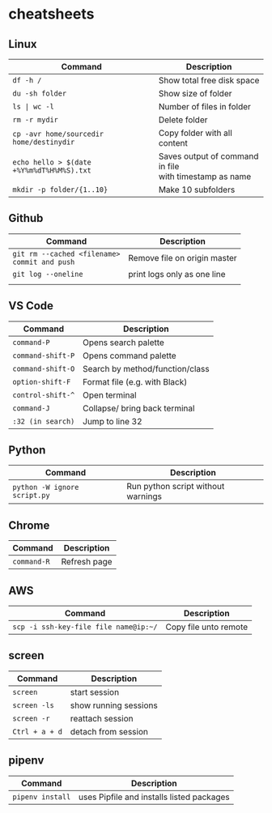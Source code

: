 # cheatsheets

## Linux

| Command        | Description          |
| ------------- |-------------|
| `df -h /`       | Show total free disk space |
| `du -sh folder`       | Show size of folder |
| `ls \| wc -l`    | Number of files in folder      |
| `rm -r mydir` | Delete folder      |
| `cp -avr home/sourcedir home/destinydir` | Copy folder with all content |
| `echo hello > $(date +%Y%m%dT%H%M%S).txt`| Saves output of command in file <br> with timestamp as name| 
| `mkdir -p folder/{1..10}`|Make 10 subfolders|


## Github

| Command        | Description           |
| ------------- |-------------|
| `git rm --cached <filename>`<br> `commit and push`| Remove file on origin master  |
| `git log --oneline`| print logs only as one line |
|     |       |


## VS Code

| Command        | Description           |
| ------------- |-------------|
|`command-P`| Opens search palette|
|`command-shift-P`| Opens command palette|
|`command-shift-O`| Search by method/function/class |
| `option-shift-F`     | Format file (e.g. with Black) |
|`control-shift-^`| Open terminal|
|`command-J`| Collapse/ bring back terminal|
|`:32 (in search)`| Jump to line 32 |



## Python

| Command        | Description           |
| ------------- |-------------|
| `python -W ignore script.py`     | Run python script without warnings |

## Chrome

| Command        | Description           |
| ------------- |-------------|
| `command-R`     | Refresh page |

## AWS

| Command        | Description           |
| ------------- |-------------|
| `scp -i ssh-key-file file name@ip:~/`     | Copy file unto remote |


## screen

| Command        | Description           |
| ------------- |-------------|
| `screen`     | start session |
| `screen -ls`     | show running sessions |
| `screen -r`     | reattach session |
| `Ctrl + a + d`     | detach from session |



## pipenv

| Command        | Description           |
| ------------- |-------------|
| `pipenv install`| uses Pipfile and installs listed packages |
